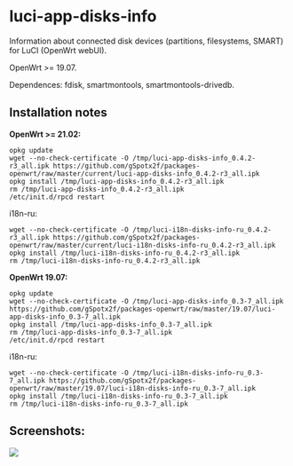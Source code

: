 # luci-app-disks-info
Information about connected disk devices (partitions, filesystems, SMART) for LuCI (OpenWrt webUI).

OpenWrt >= 19.07.

Dependences: fdisk, smartmontools, smartmontools-drivedb.

## Installation notes

**OpenWrt >= 21.02:**

    opkg update
    wget --no-check-certificate -O /tmp/luci-app-disks-info_0.4.2-r3_all.ipk https://github.com/gSpotx2f/packages-openwrt/raw/master/current/luci-app-disks-info_0.4.2-r3_all.ipk
    opkg install /tmp/luci-app-disks-info_0.4.2-r3_all.ipk
    rm /tmp/luci-app-disks-info_0.4.2-r3_all.ipk
    /etc/init.d/rpcd restart

i18n-ru:

    wget --no-check-certificate -O /tmp/luci-i18n-disks-info-ru_0.4.2-r3_all.ipk https://github.com/gSpotx2f/packages-openwrt/raw/master/current/luci-i18n-disks-info-ru_0.4.2-r3_all.ipk
    opkg install /tmp/luci-i18n-disks-info-ru_0.4.2-r3_all.ipk
    rm /tmp/luci-i18n-disks-info-ru_0.4.2-r3_all.ipk

**OpenWrt 19.07:**

    opkg update
    wget --no-check-certificate -O /tmp/luci-app-disks-info_0.3-7_all.ipk https://github.com/gSpotx2f/packages-openwrt/raw/master/19.07/luci-app-disks-info_0.3-7_all.ipk
    opkg install /tmp/luci-app-disks-info_0.3-7_all.ipk
    rm /tmp/luci-app-disks-info_0.3-7_all.ipk
    /etc/init.d/rpcd restart

i18n-ru:

    wget --no-check-certificate -O /tmp/luci-i18n-disks-info-ru_0.3-7_all.ipk https://github.com/gSpotx2f/packages-openwrt/raw/master/19.07/luci-i18n-disks-info-ru_0.3-7_all.ipk
    opkg install /tmp/luci-i18n-disks-info-ru_0.3-7_all.ipk
    rm /tmp/luci-i18n-disks-info-ru_0.3-7_all.ipk

## Screenshots:

![](https://github.com/gSpotx2f/luci-app-disks-info/blob/master/screenshots/01.jpg)
